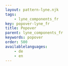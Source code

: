 ```yaml
---
layout: pattern-lyne.njk
tags: 
    - lyne_components_fr
key: popover-lyne_fr
title: Popover
parent: lyne_components_fr
keywords: popover
order: 500
availablelanguages: 
    - de
    - en
---
```

